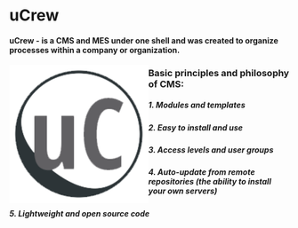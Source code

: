 # uCrew
#### uCrew - is a CMS and MES under one shell and was created to organize processes within a company or organization.

<img align="left" src="https://raw.githubusercontent.com/stellar-creator/uCrew/develop/uc_resources/images/logo.png" width="250" height="250">

### Basic principles and philosophy of CMS:
##### 1. Modules and templates
##### 2. Easy to install and use
##### 3. Access levels and user groups
##### 4. Auto-update from remote repositories (the ability to install your own servers)
##### 5. Lightweight and open source code